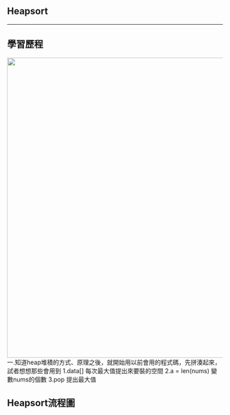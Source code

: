 ## Heapsort
---------------------





## 學習歷程
<img src="https://github.com/weberliao/Data-structure-and-Algorithm/blob/README.md/85390.jpg" height='700' weight='550'>
一.知道heap堆積的方式、原理之後，就開始用以前會用的程式碼，先拼湊起來，試者想想那些會用到
   1.data[]    每次最大值提出來要裝的空間                            
   2.a = len(nums)  變數nums的個數                           
   3.pop            提出最大值                         













## Heapsort流程圖

